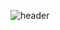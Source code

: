 ![header](https://capsule-render.vercel.app/api?type=wave&color=auto&height=300&section=header&text=hyoyoung-OH&fontSize=90)

